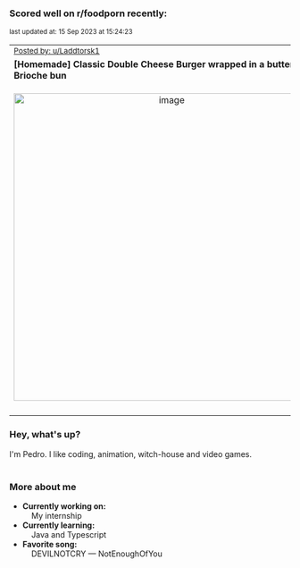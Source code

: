### Scored well on r/foodporn recently:

<p align="left"><sub>last updated at: 15 Sep 2023 at 15:24:23</sub></p>

|   |
| --- |
| <sub>[Posted by: u/Laddtorsk1][source]</sub> |
| **[Homemade] Classic Double Cheese Burger wrapped in a buttery Brioche bun** | 
|<p align="center"> <img alt="image" src="https://i.redd.it/6ofqshy0i8ob1.jpg" width="550" /> </p>|
|   |

### Hey, what's up?

I'm Pedro. I like coding, animation, witch-house and video games.<br><br>

### More about me
- **Currently working on:**  
&nbsp;&nbsp;&nbsp;&nbsp;My internship
- **Currently learning:**  
&nbsp;&nbsp;&nbsp;&nbsp;Java and Typescript
- **Favorite song:**  
&nbsp;&nbsp;&nbsp;&nbsp;DEVILNOTCRY — NotEnoughOfYou<br><br>

  



  
  
  
[linkedin]: https://linkedin.com/in/pedro-h-r-gomes-8a487b14a/
[gmail]: mailto:pilique11@gmail.com
[source]: https://reddit.com/r/FoodPorn/comments/16ikfdt/homemade_classic_double_cheese_burger_wrapped_in/
[redditAPI]: https://www.reddit.com/dev/api/